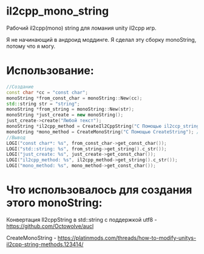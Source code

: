 # il2cpp_mono_string
Рабочий il2cpp(mono) string для ломания unity il2cpp игр.

Я не начинающий в андроид моддинге. Я сделал эту сборку monoString, потому что я могу.
# Использование:
```c++
//Создание
const char *cc = "const char";
monoString *from_const_char = monoString::New(cc);
std::string str = "string";
monoString *from_string = monoString::New(str);
monoString *just_create = new monoString();
just_create->create("Любой текст");
monoString *il2cpp_method = CreateIl2CppString("С Помощью il2ccp_string_new"); // const char * и std::string
monoString *mono_method = CreateMonoString("С Помощью CreateString"); // Нужны оффсеты, const char * и std::string
//Вывод
LOGI("const char*: %s", from_const_char->get_const_char());
LOGI("std::string: %s", from_string->get_string().c_str());
LOGI("just_create: %s", just_create->get_const_char());
LOGI("il2cpp_method: %s", il2cpp_method->get_string().c_str());
LOGI("mono_method: %s", mono_method->get_const_char());
```

# Что использовалось для создания этого monoString:

Конвертация Il2cppString в std::string с поддержкой utf8 - https://github.com/Octowolve/aucl

CreateMonoString - https://platinmods.com/threads/how-to-modify-unitys-il2cpp-string-methods.123414/
